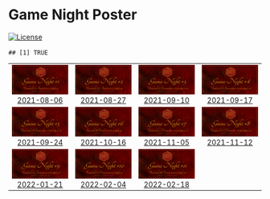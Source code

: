 
<!-- README.md is generated from README.Rmd. Please edit that file -->

# Game Night Poster

<!-- badges: start -->

[![License](https://img.shields.io/github/license/mcanouil/game-night)](LICENSE)
<!-- badges: end -->

    ## [1] TRUE

<table>
<tr>
<td align="center">
<a href="posters/2021-08-06"><img alt="Poster for 2021-08-06 game night" src="thumbs/2021-08-06.png" width="100%" height="auto" /><br/>2021-08-06</a>
</td>
<td align="center">
<a href="posters/2021-08-27"><img alt="Poster for 2021-08-27 game night" src="thumbs/2021-08-27.png" width="100%" height="auto" /><br/>2021-08-27</a>
</td>
<td align="center">
<a href="posters/2021-09-10"><img alt="Poster for 2021-09-10 game night" src="thumbs/2021-09-10.png" width="100%" height="auto" /><br/>2021-09-10</a>
</td>
<td align="center">
<a href="posters/2021-09-17"><img alt="Poster for 2021-09-17 game night" src="thumbs/2021-09-17.png" width="100%" height="auto" /><br/>2021-09-17</a>
</td>
</tr>
<tr>
<td align="center">
<a href="posters/2021-09-24"><img alt="Poster for 2021-09-24 game night" src="thumbs/2021-09-24.png" width="100%" height="auto" /><br/>2021-09-24</a>
</td>
<td align="center">
<a href="posters/2021-10-16"><img alt="Poster for 2021-10-16 game night" src="thumbs/2021-10-16.png" width="100%" height="auto" /><br/>2021-10-16</a>
</td>
<td align="center">
<a href="posters/2021-11-05"><img alt="Poster for 2021-11-05 game night" src="thumbs/2021-11-05.png" width="100%" height="auto" /><br/>2021-11-05</a>
</td>
<td align="center">
<a href="posters/2021-11-12"><img alt="Poster for 2021-11-12 game night" src="thumbs/2021-11-12.png" width="100%" height="auto" /><br/>2021-11-12</a>
</td>
</tr>
<tr>
<td align="center">
<a href="posters/2022-01-21"><img alt="Poster for 2022-01-21 game night" src="thumbs/2022-01-21.png" width="100%" height="auto" /><br/>2022-01-21</a>
</td>
<td align="center">
<a href="posters/2022-02-04"><img alt="Poster for 2022-02-04 game night" src="thumbs/2022-02-04.png" width="100%" height="auto" /><br/>2022-02-04</a>
</td>
<td align="center">
<a href="posters/2022-02-18"><img alt="Poster for 2022-02-18 game night" src="thumbs/2022-02-18.png" width="100%" height="auto" /><br/>2022-02-18</a>
</td>
</tr>
</table>
